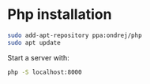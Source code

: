 # Php installation

```bash
sudo add-apt-repository ppa:ondrej/php
sudo apt update
```

Start a server with:
```bash
php -S localhost:8000
```
